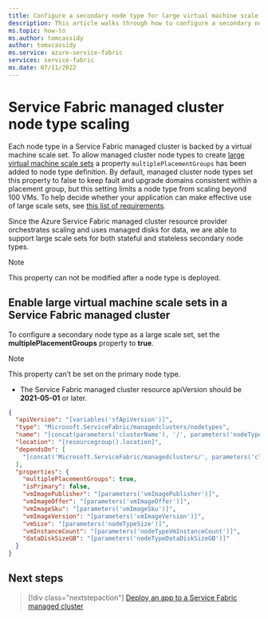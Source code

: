 ```yaml
---
title: Configure a secondary node type for large virtual machine scale sets on a Service Fabric managed cluster
description: This article walks through how to configure a secondary node type as a large virtual machine scale set
ms.topic: how-to
ms.author: tomcassidy
author: tomvcassidy
ms.service: azure-service-fabric
services: service-fabric
ms.date: 07/11/2022
---
```


# Service Fabric managed cluster node type scaling

Each node type in a Service Fabric managed cluster is backed by a virtual machine scale set. To allow managed cluster node types to create [large virtual machine scale sets](../virtual-machine-scale-sets/virtual-machine-scale-sets-placement-groups.md) a property `multiplePlacementGroups` has been added to node type definition. By default, managed cluster node types set this property to false to keep fault and upgrade domains consistent within a placement group, but this setting limits a node type from scaling beyond 100 VMs. To help decide whether your application can make effective use of large scale sets, see [this list of requirements](../virtual-machine-scale-sets/virtual-machine-scale-sets-placement-groups.md#checklist-for-using-large-scale-sets).

Since the Azure Service Fabric managed cluster resource provider orchestrates scaling and uses managed disks for data, we are able to support large scale sets for both stateful and stateless secondary node types.

> [!NOTE]
> This property can not be modified after a node type is deployed.

## Enable large virtual machine scale sets in a Service Fabric managed cluster
To configure a secondary node type as a large scale set, set the **multiplePlacementGroups** property to **true**.
> [!NOTE]
> This property can’t be set on the primary node type.

* The Service Fabric managed cluster resource apiVersion should be **2021-05-01** or later.

```json
{
  "apiVersion": "[variables('sfApiVersion')]",
  "type": "Microsoft.ServiceFabric/managedclusters/nodetypes",
  "name": "[concat(parameters('clusterName'), '/', parameters('nodeTypeName'))]",
  "location": "[resourcegroup().location]",
  "dependsOn": [
    "[concat('Microsoft.ServiceFabric/managedclusters/', parameters('clusterName'))]"
  ],
  "properties": {
    "multiplePlacementGroups": true,
    "isPrimary": false,
    "vmImagePublisher": "[parameters('vmImagePublisher')]",
    "vmImageOffer": "[parameters('vmImageOffer')]",
    "vmImageSku": "[parameters('vmImageSku')]",
    "vmImageVersion": "[parameters('vmImageVersion')]",
    "vmSize": "[parameters('nodeTypeSize')]",
    "vmInstanceCount": "[parameters('nodeTypeVmInstanceCount')]",
    "dataDiskSizeGB": "[parameters('nodeTypeDataDiskSizeGB')]"
  }
}
```

## Next steps

> [!div class="nextstepaction"]
> [Deploy an app to a Service Fabric managed cluster](./tutorial-managed-cluster-deploy-app.md)

